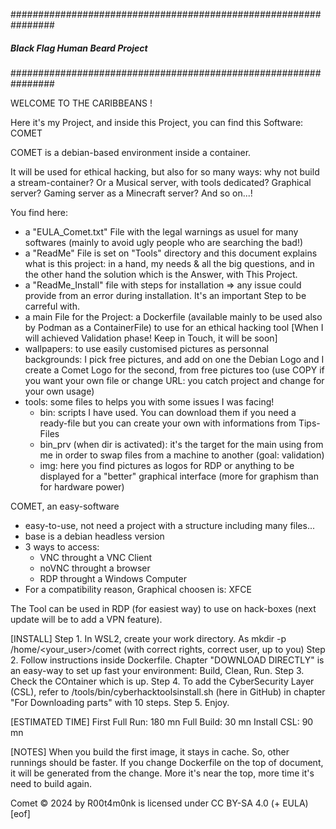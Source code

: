 ################################################################
#####          Black Flag Human Beard Project              #####
################################################################

WELCOME TO THE CARIBBEANS !

Here it's my Project, and inside this Project, you can find this Software: COMET

COMET is a debian-based environment inside a container.

It will be used for ethical hacking, but also for so many ways: why not build a stream-container? Or a Musical server, with tools dedicated? Graphical server? Gaming server as a Minecraft server? And so on...!

You find here:
- a "EULA_Comet.txt" File with the legal warnings as usuel for many softwares (mainly to avoid ugly people who are searching the bad!)
- a "ReadMe" File is set on "Tools" directory and this document explains what is this project: in a hand, my needs & all the big questions, and in the other hand the solution which is the Answer, with This Project.
- a "ReadMe_Install" file with steps for installation => any issue could provide from an error during installation. It's an important Step to be carreful with.
- a main File for the Project: a Dockerfile (available mainly to be used also by Podman as a ContainerFile) to use for an ethical hacking tool [When I will achieved Validation phase! Keep in Touch, it will be soon]
- wallpapers: to use easily customised pictures as personnal backgrounds: I pick free pictures, and add on one the Debian Logo and I create a Comet Logo for the second, from free pictures too (use COPY if you want your own file or change URL: you catch project and change for your own usage)
- tools: some files to helps you with some issues I was facing!
   - bin: scripts I have used. You can download them if you need a ready-file but you can create your own with informations from Tips-Files
   - bin_prv (when dir is activated): it's the target for the main using from me in order to swap files from a machine to another (goal: validation)
   - img: here you find pictures as logos for RDP or anything to be displayed for a "better" graphical interface (more for graphism than for hardware power)


COMET, an easy-software
- easy-to-use, not need a project with a structure including many files...
- base is a debian headless version
- 3 ways to access:
   * VNC throught a VNC Client
   * noVNC throught a browser
   * RDP throught a Windows Computer
- For a compatibility reason, Graphical choosen is: XFCE

The Tool can be used in RDP (for easiest way) to use on hack-boxes (next update will be to add a VPN feature).


[INSTALL]
Step 1. In WSL2, create your work directory. As mkdir -p /home/<your_user>/comet (with correct rights, correct user, up to you)
Step 2. Follow instructions inside Dockerfile. Chapter "DOWNLOAD DIRECTLY" is an easy-way to set up fast your environment: Build, Clean, Run.
Step 3. Check the COntainer which is up.
Step 4. To add the CyberSecurity Layer (CSL), refer to /tools/bin/cyberhacktoolsinstall.sh (here in GitHub) in chapter "For Downloading parts" with 10 steps.
Step 5. Enjoy.

[ESTIMATED TIME]
First Full Run: 180 mn
Full Build: 30 mn
Install CSL: 90 mn

[NOTES]
When you build the first image, it stays in cache. So, other runnings should be faster.
If you change Dockerfile on the top of document, it will be generated from the change. More it's near the top, more time it's need to build again.


Comet © 2024 by R00t4m0nk is licensed under CC BY-SA 4.0 (+ EULA)
[eof]
